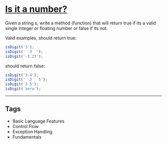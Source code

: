 # [Is it a number?](https://www.codewars.com/kata/57126304cdbf63c6770012bd)

Given a string s, write a method (function) that will return true if its a valid single integer or floating number or false if its not.

Valid examples, should return true:

```javascript
isDigit('3');
isDigit('  3  ');
isDigit('-3.23');
```

should return false:

```javascript
isDigit('3-4');
isDigit('  3   5');
isDigit('3 5');
isDigit('zero');
```

---

## Tags

- Basic Language Features
- Control Flow
- Exception Handling
- Fundamentals
